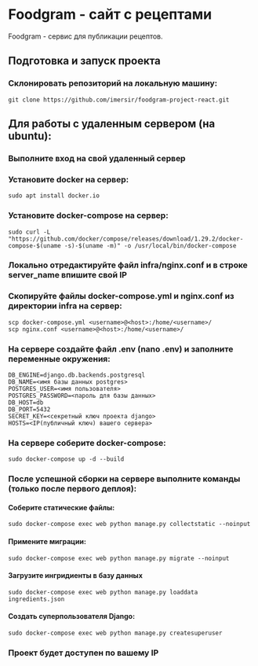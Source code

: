 # Foodgram - сайт с рецептами
Foodgram - сервис для публикации рецептов.

## Подготовка и запуск проекта
### Склонировать репозиторий на локальную машину:
```
git clone https://github.com/imersir/foodgram-project-react.git
```

## Для работы с удаленным сервером (на ubuntu):
### Выполните вход на свой удаленный сервер

### Установите docker на сервер:
```
sudo apt install docker.io 
```
### Установите docker-compose на сервер:
```
sudo curl -L "https://github.com/docker/compose/releases/download/1.29.2/docker-compose-$(uname -s)-$(uname -m)" -o /usr/local/bin/docker-compose
```
### Локально отредактируйте файл infra/nginx.conf и в строке server_name впишите свой IP
### Скопируйте файлы docker-compose.yml и nginx.conf из директории infra на сервер:
```
scp docker-compose.yml <username>@<host>:/home/<username>/
scp nginx.conf <username>@<host>:/home/<username>/
```
### На сервере создайте файл .env (nano .env) и заполните переменные окружения:
```
DB_ENGINE=django.db.backends.postgresql
DB_NAME=<имя базы данных postgres>
POSTGRES_USER=<имя пользователя>
POSTGRES_PASSWORD=<пароль для базы данных>
DB_HOST=db
DB_PORT=5432
SECRET_KEY=<секретный ключ проекта django>
HOSTS=<IP(публичный ключ) вашего сервера>
```
### На сервере соберите docker-compose:
```
sudo docker-compose up -d --build
```
### После успешной сборки на сервере выполните команды (только после первого деплоя):
#### Соберите статические файлы:
```
sudo docker-compose exec web python manage.py collectstatic --noinput
```
#### Применитe миграции:
```
sudo docker-compose exec web python manage.py migrate --noinput
```
#### Загрузите ингридиенты в базу данных
```
sudo docker-compose exec web python manage.py loaddata ingredients.json
```
#### Создать суперпользователя Django:
```
sudo docker-compose exec web python manage.py createsuperuser
```
### Проект будет доступен по вашему IP
